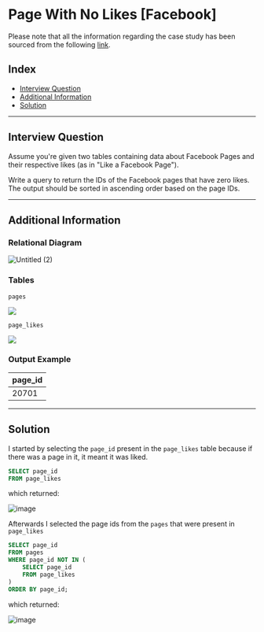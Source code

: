# Page With No Likes [Facebook]
Please note that all the information regarding the case study has been sourced from the following [link](https://datalemur.com/questions/sql-page-with-no-likes).

## Index
 - [Interview Question](#Interview-Question)
 - [Additional Information](#Additional-Information)
 - [Solution](#Solution)

***

## Interview Question
Assume you're given two tables containing data about Facebook Pages and their respective likes (as in "Like a Facebook Page").

Write a query to return the IDs of the Facebook pages that have zero likes. The output should be sorted in ascending order based on the page IDs.

***

## Additional Information

### Relational Diagram
![Untitled (2)](https://github.com/Mati-DB/SQL-Interview-Questions/assets/170549189/137b77b8-9c5a-4672-9df7-8aaf07176266)


### Tables
``pages``
<p align="left">
  <img src="https://github.com/Mati-DB/SQL-Interview-Questions/assets/170549189/0ba1ee31-1345-45b6-9053-81aac7c4e943">
</p>

``page_likes``
<p align="left">
  <img src="https://github.com/Mati-DB/SQL-Interview-Questions/assets/170549189/0c2a3e90-8735-44d4-90e4-302cf4297485">
</p>

### Output Example

| page_id |
|-------|
| 20701 |
***

## Solution
I started by selecting the ``page_id`` present in the ``page_likes`` table because if there was a page in it, it meant it was liked.

````sql
SELECT page_id
FROM page_likes
````
which returned:

![image](https://github.com/Mati-DB/SQL-Interview-Questions/assets/170549189/fc1b1a4b-8ca0-4cb4-bb7f-9dd918854019)

Afterwards I selected the page ids from the ``pages`` that were present in ``page_likes``
````sql
SELECT page_id
FROM pages
WHERE page_id NOT IN (
    SELECT page_id
    FROM page_likes
)
ORDER BY page_id;
````
which returned:

![image](https://github.com/Mati-DB/SQL-Interview-Questions/assets/170549189/8a423b42-c5ae-4d0a-8231-d4f6f125d323)
